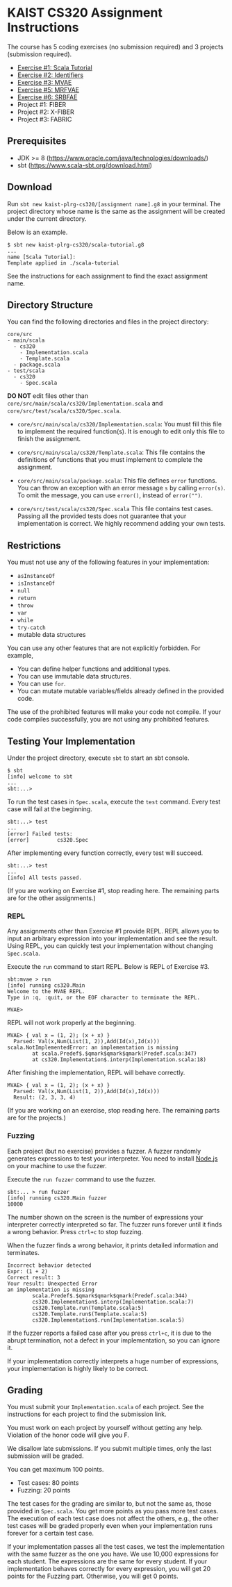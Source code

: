 # KAIST CS320 Assignment Instructions

The course has 5 coding exercises (no submission required) and 3 projects
(submission required).

* [Exercise #1: Scala Tutorial](/ex1)
* [Exercise #2: Identifiers](/ex2)
* [Exercise #3: MVAE](/ex3)
* [Exercise #5: MRFVAE](/ex5)
* [Exercise #6: SRBFAE](/ex6)
* Project #1: FIBER
* Project #2: X-FIBER
* Project #3: FABRIC

## Prerequisites

* JDK >= 8 (<https://www.oracle.com/java/technologies/downloads/>)
* sbt (<https://www.scala-sbt.org/download.html>)

## Download

Run `sbt new kaist-plrg-cs320/[assignment name].g8` in your terminal.
The project directory whose name is the same as the assignment will be created
under the current directory.

Below is an example.

```
$ sbt new kaist-plrg-cs320/scala-tutorial.g8
...
name [Scala Tutorial]:
Template applied in ./scala-tutorial
```

See the instructions for each assignment to find the exact assignment name.

## Directory Structure

You can find the following directories and files in the project directory:

```
core/src
- main/scala
  - cs320
    - Implementation.scala
    - Template.scala
  - package.scala
- test/scala
  - cs320
    - Spec.scala
```

**DO NOT** edit files other than
`core/src/main/scala/cs320/Implementation.scala` and
`core/src/test/scala/cs320/Spec.scala`.

* `core/src/main/scala/cs320/Implementation.scala`:
You must fill this file to implement the required function(s).
It is enough to edit only this file to finish the assignment.

* `core/src/main/scala/cs320/Template.scala`:
This file contains the definitions of functions that you must implement to
complete the assignment.

* `core/src/main/scala/package.scala`:
This file defines `error` functions. You can throw an exception with an error
message `s` by calling `error(s)`. To omit the message, you can use `error()`,
instead of `error("")`.

* `core/src/test/scala/cs320/Spec.scala`
This file contains test cases.
Passing all the provided tests does not guarantee that your implementation is correct.
We highly recommend adding your own tests.

## Restrictions

You must not use any of the following features in your implementation:

* `asInstanceOf`
* `isInstanceOf`
* `null`
* `return`
* `throw`
* `var`
* `while`
* `try-catch`
* mutable data structures

You can use any other features that are not explicitly forbidden. For example,

* You can define helper functions and additional types.
* You can use immutable data structures.
* You can use `for`.
* You can mutate mutable variables/fields already defined in the provided code.

The use of the prohibited features will make your code not compile. If your code
compiles successfully, you are not using any prohibited features.

## Testing Your Implementation

Under the project directory, execute `sbt` to start an sbt console.

```
$ sbt
[info] welcome to sbt
...
sbt:...>
```

To run the test cases in `Spec.scala`, execute the `test` command.
Every test case will fail at the beginning.

```
sbt:...> test
...
[error] Failed tests:
[error]         cs320.Spec
```

After implementing every function correctly, every test will succeed.

```
sbt:...> test
...
[info] All tests passed.
```

(If you are working on Exercise #1, stop reading here. The remaining parts are
for the other assignments.)

### REPL

Any assignments other than Exercise #1 provide REPL.
REPL allows you to input an arbitrary expression into your implementation and see the result.
Using REPL, you can quickly test your implementation without changing `Spec.scala`.

Execute the `run` command to start REPL.
Below is REPL of Exercise #3.

```
sbt:mvae > run
[info] running cs320.Main
Welcome to the MVAE REPL.
Type in :q, :quit, or the EOF character to terminate the REPL.

MVAE>
```

REPL will not work properly at the beginning.

```
MVAE> { val x = (1, 2); (x + x) }
  Parsed: Val(x,Num(List(1, 2)),Add(Id(x),Id(x)))
scala.NotImplementedError: an implementation is missing
        at scala.Predef$.$qmark$qmark$qmark(Predef.scala:347)
        at cs320.Implementation$.interp(Implementation.scala:18)
```

After finishing the implementation, REPL will behave correctly.

```
MVAE> { val x = (1, 2); (x + x) }
  Parsed: Val(x,Num(List(1, 2)),Add(Id(x),Id(x)))
  Result: (2, 3, 3, 4)
```

(If you are working on an exercise, stop reading here. The remaining parts are
for the projects.)

### Fuzzing

Each project (but no exercise) provides a fuzzer. A fuzzer randomly generates
expressions to test your interpreter. You need to install
[Node.js](https://nodejs.org/en/download/) on your machine to use the fuzzer.

Execute the `run fuzzer` command to use the fuzzer.

```
sbt:... > run fuzzer
[info] running cs320.Main fuzzer
10000
```

The number shown on the screen is the number of expressions your interpreter
correctly interpreted so far. The fuzzer runs forever until it finds a wrong
behavior. Press `ctrl+c` to stop fuzzing.

When the fuzzer finds a wrong behavior, it prints detailed information and
terminates.

```
Incorrect behavior detected
Expr: (1 + 2)
Correct result: 3
Your result: Unexpected Error
an implementation is missing
        scala.Predef$.$qmark$qmark$qmark(Predef.scala:344)
        cs320.Implementation$.interp(Implementation.scala:7)
        cs320.Template.run(Template.scala:5)
        cs320.Template.run$(Template.scala:5)
        cs320.Implementation$.run(Implementation.scala:5)
```

If the fuzzer reports a failed case after you press `ctrl+c`, it is due to the
abrupt termination, not a defect in your implementation, so you can ignore it.

If your implementation correctly interprets a huge number of expressions, your
implementation is highly likely to be correct.

## Grading

You must submit your `Implementation.scala` of each project.
See the instructions for each project to find the submission link.

You must work on each project by yourself without getting any help. Violation of
the honor code will give you F.

We disallow late submissions. If you submit multiple times, only the last
submission will be graded.

You can get maximum 100 points.

* Test cases: 80 points
* Fuzzing: 20 points

The test cases for the grading are similar to, but not the same as, those
provided in `Spec.scala`. You get more points as you pass more test cases. The
execution of each test case does not affect the others, e.g., the other test
cases will be graded properly even when your implementation runs forever for a
certain test case.

If your implementation passes all the test cases,
we test the implementation with the same fuzzer as the one you have.
We use 10,000 expressions for each student.
The expressions are the same for every student.
If your implementation behaves correctly for every expression, you will get 20
points for the Fuzzing part. Otherwise, you will get 0 points.
